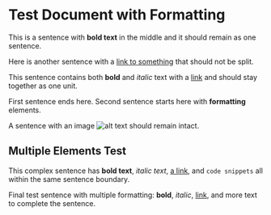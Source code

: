 # Test Document with Formatting

This is a sentence with **bold text** in the middle and it should remain as one sentence.

Here is another sentence with a [link to something](http://example.com) that should not be split.

This sentence contains both **bold** and *italic* text with a [link](http://test.com) and should stay together as one unit.

First sentence ends here. Second sentence starts here with **formatting** elements.

A sentence with an image ![alt text](image.jpg) should remain intact.

## Multiple Elements Test

This complex sentence has **bold text**, *italic text*, [a link](http://example.com), and `code snippets` all within the same sentence boundary.

Final test sentence with multiple formatting: **bold**, *italic*, [link](http://test.com), and more text to complete the sentence.

